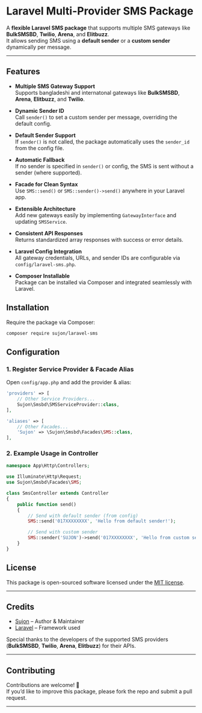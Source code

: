 # Laravel Multi-Provider SMS Package

A **flexible Laravel SMS package** that supports multiple SMS gateways like **BulkSMSBD**, **Twilio**, **Arena**, and **Elitbuzz**.  
It allows sending SMS using a **default sender** or a **custom sender** dynamically per message.

---

## Features

- **Multiple SMS Gateway Support**  
  Supports bangladeshi and internatonal gateways like **BulkSMSBD**, **Arena**, **Elitbuzz**, and **Twilio**.

- **Dynamic Sender ID**  
  Call `sender()` to set a custom sender per message, overriding the default config.

- **Default Sender Support**  
  If `sender()` is not called, the package automatically uses the `sender_id` from the config file.

- **Automatic Fallback**  
  If no sender is specified in `sender()` or config, the SMS is sent without a sender (where supported).

- **Facade for Clean Syntax**  
  Use `SMS::send()` or `SMS::sender()->send()` anywhere in your Laravel app.

- **Extensible Architecture**  
  Add new gateways easily by implementing `GatewayInterface` and updating `SMSService`.

- **Consistent API Responses**  
  Returns standardized array responses with success or error details.

- **Laravel Config Integration**  
  All gateway credentials, URLs, and sender IDs are configurable via `config/laravel-sms.php`.

- **Composer Installable**  
  Package can be installed via Composer and integrated seamlessly with Laravel.


## Installation

Require the package via Composer:

```bash
composer require sujon/laravel-sms
```

## Configuration

### 1. Register Service Provider & Facade Alias

Open `config/app.php` and add the provider & alias:

```php
'providers' => [
    // Other Service Providers...
    Sujon\Smsbd\SMSServiceProvider::class,
],

'aliases' => [
    // Other Facades...
    'Sujon' => \Sujon\Smsbd\Facades\SMS::class,
],
```

### 2. Example Usage in Controller

```php
namespace App\Http\Controllers;

use Illuminate\Http\Request;
use Sujon\Smsbd\Facades\SMS;

class SmsController extends Controller
{
    public function send()
    {
        // Send with default sender (from config)
        SMS::send('017XXXXXXXX', 'Hello from default sender!');

        // Send with custom sender
        SMS::sender('SUJON')->send('017XXXXXXXX', 'Hello from custom sender!');
    }
}
```

## License

This package is open-sourced software licensed under the [MIT license](LICENSE).

---

## Credits

- [Sujon](https://github.com/sujonmia019) – Author & Maintainer  
- [Laravel](https://laravel.com) – Framework used  

Special thanks to the developers of the supported SMS providers (**BulkSMSBD**, **Twilio**, **Arena**, **Elitbuzz**) for their APIs.

---

## Contributing

Contributions are welcome! 🎉  
If you’d like to improve this package, please fork the repo and submit a pull request.  

---
